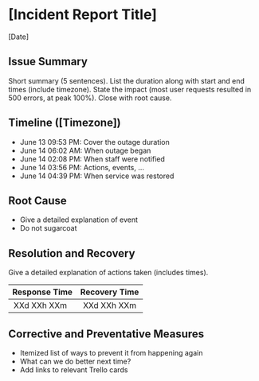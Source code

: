 <!--
[Sample report](https://developers.googleblog.com/2013/05/google-api-infrastructure-outage_3.html)

[Video walk through](https://sysadmincasts.com/episodes/20-how-to-write-an-incident-report-postmortem)

TODO: Auto-generation from template.
 -->
# [Incident Report Title]
[Date]


## Issue Summary

Short summary (5 sentences). List the duration along with start and end times (include timezone). State the impact (most user requests resulted in 500 errors, at peak 100%). Close with root cause.



## Timeline ([Timezone])

* June 13 09:53 PM: Cover the outage duration
* June 14 06:02 AM: When outage began
* June 14 02:08 PM: When staff were notified
* June 14 03:56 PM: Actions, events, …
* June 14 04:39 PM: When service was restored



## Root Cause

* Give a detailed explanation of event
* Do not sugarcoat



## Resolution and Recovery

Give a detailed explanation of actions taken (includes times).

| Response Time | Recovery Time |
| :---:         | :---:         |
| XXd XXh XXm   | XXd XXh XXm   |


## Corrective and Preventative Measures

* Itemized list of ways to prevent it from happening again
* What can we do better next time?
* Add links to relevant Trello cards
